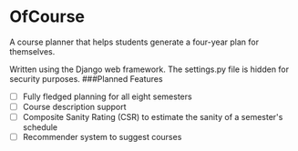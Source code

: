 # OfCourse
A course planner that helps students generate a four-year plan for themselves.

Written using the Django web framework. The settings.py file is hidden for security purposes.
###Planned Features
- [ ] Fully fledged planning for all eight semesters
- [ ] Course description support
- [ ] Composite Sanity Rating (CSR) to estimate the sanity of a semester's schedule
- [ ] Recommender system to suggest courses